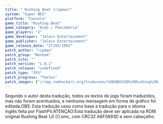 ```yaml
---
title: " Rushing Beat (ripman)"
system: "Super NES"
platform: "Console"
game_title: "Rushing Beat"
game_category: "Ação / Pancadaria"
game_players: "2"
game_developer: "Jaleco Entertainment"
game_publisher: "Jaleco Entertainment"
game_release_date: "27/03/1992"
patch_author: "ripman"
patch_group: "Nenhum"
patch_site: ""
patch_version: "1.0.1"
patch_release: "undefined"
patch_type: "IPS"
patch_progress: "Textos"
patch_images: ["//img.romhackers.org/traducoes/%5BSNES%5D%20Rushing%20Beat%20-%20ripman%20-%201.png","//img.romhackers.org/traducoes/%5BSNES%5D%20Rushing%20Beat%20-%20ripman%20-%202.png","//img.romhackers.org/traducoes/%5BSNES%5D%20Rushing%20Beat%20-%20ripman%20-%203.png"]
---
```

Segundo o autor desta tradução, todos os textos do jogo foram traduzidos, mas não foram acentuados, e nenhuma mensagem em forma de gráfico foi editada.OBS: Esta tradução usou como base a tradução para o idioma inglês feita por FlashPV.ATENÇÃO:Esta tradução deve ser aplicada na ROM original Rushing Beat (J) [!].smc, com CRC32 A6F0693D e sem cabeçalho.